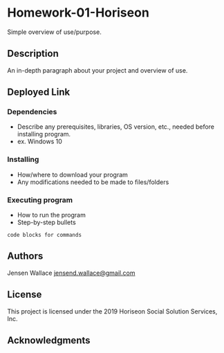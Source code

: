  # Homework-01-Horiseon

Simple overview of use/purpose.

## Description

An in-depth paragraph about your project and overview of use.

## Deployed Link

### Dependencies

* Describe any prerequisites, libraries, OS version, etc., needed before installing program.
* ex. Windows 10

### Installing

* How/where to download your program
* Any modifications needed to be made to files/folders

### Executing program

* How to run the program
* Step-by-step bullets
```
code blocks for commands
```

## Authors

Jensen Wallace
jensend.wallace@gmail.com

## License

This project is licensed under the 2019 Horiseon Social Solution Services, Inc.

## Acknowledgments